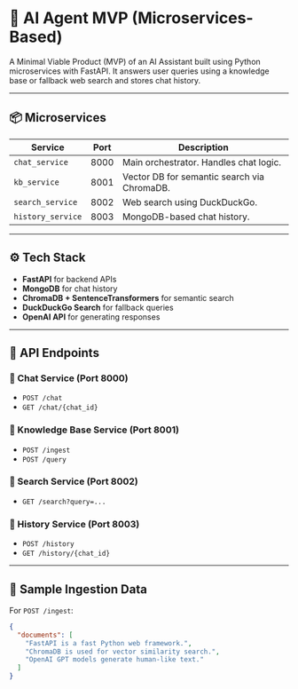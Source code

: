 # 🧠 AI Agent MVP (Microservices-Based)

A Minimal Viable Product (MVP) of an AI Assistant built using Python microservices with FastAPI. It answers user queries using a knowledge base or fallback web search and stores chat history.

---

## 📦 Microservices

| Service          | Port | Description                                 |
|------------------|------|---------------------------------------------|
| `chat_service`   | 8000 | Main orchestrator. Handles chat logic.      |
| `kb_service`     | 8001 | Vector DB for semantic search via ChromaDB. |
| `search_service` | 8002 | Web search using DuckDuckGo.                |
| `history_service`| 8003 | MongoDB-based chat history.                 |

---

## ⚙️ Tech Stack

- **FastAPI** for backend APIs  
- **MongoDB** for chat history  
- **ChromaDB + SentenceTransformers** for semantic search  
- **DuckDuckGo Search** for fallback queries  
- **OpenAI API** for generating responses

---

## 🧪 API Endpoints

### 🔹 Chat Service (Port 8000)
- `POST /chat`  
- `GET /chat/{chat_id}`

### 🔹 Knowledge Base Service (Port 8001)
- `POST /ingest`  
- `POST /query`

### 🔹 Search Service (Port 8002)
- `GET /search?query=...`

### 🔹 History Service (Port 8003)
- `POST /history`  
- `GET /history/{chat_id}`

---

## 🧠 Sample Ingestion Data

For `POST /ingest`:

```json
{
  "documents": [
    "FastAPI is a fast Python web framework.",
    "ChromaDB is used for vector similarity search.",
    "OpenAI GPT models generate human-like text."
  ]
}
